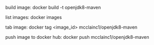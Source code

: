 build image:  docker build -t openjdk8-maven

list images:  docker images  

tab image:  docker tag <image_id> mcclainc1/openjdk8-maven

push image to docker hub:  docker push mcclainc1/openjdk8-maven
